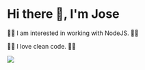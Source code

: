 # Hi there 👋, I'm Jose

👷👷 I am interested in working with NodeJS. 👷👷

📝📝 I love clean code. 📝📝

<img src="https://github-readme-stats.vercel.app/api?username=joseereyes&show_icons=true&theme=radical"/>

